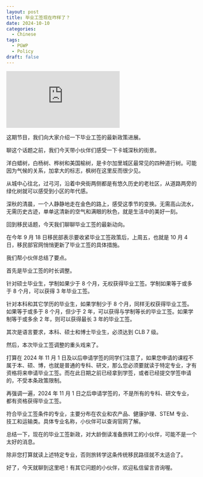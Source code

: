 ```yaml
---
layout: post
title: 毕业工签现在咋样了？
date: 2024-10-10
categories:
  - Chinese
tags:
  - PGWP
  - Policy
draft: false
---
```


<div class="videoWrapper">
<iframe src="https://www.youtube.com/embed/x-Lbk6c4lt8?t=3" title="YouTube video player" frameborder="0" allow="accelerometer; autoplay; clipboard-write; encrypted-media; gyroscope; picture-in-picture" allowfullscreen></iframe>
</div>
<div style="display: flex; align-items: flex-start; justify-content: center; font-size: 14px; color: #777;"></div>

这期节目，我们向大家介绍一下毕业工签的最新政策进展。

<!-- more -->

聊这个话题之前，我们今天带小伙伴们感受一下卡城深秋的街景。

洋白蜡树，白杨树、桦树和美国榆树，是卡尔加里城区最常见的四种道行树。可能因为气候的关系，加拿大的标志，枫树在这里反而很少见。

从城中心往北，过弓河，沿着中央街两侧都是有悠久历史的老社区，从道路两旁的绿化树就可以感受到小区的年代感。

深秋的清晨，一个人静静地走在金色的路上，感受这季节的变换。无需高山流水，无需历史古迹，单单这清新的空气和满眼的秋色，就是生活中的美好一刻。

回到移民话题，今天我们聊聊毕业工签的最新动向。

在今年 9 月 18 日移民部表示要收紧毕业工签政策后，上周五，也就是 10 月 4 日，移民部官网悄悄更新了毕业工签的具体措施。

我们帮小伙伴总结了要点。

首先是毕业工签的时长调整。

针对硕士毕业生，学制如果少于 8 个月，无权获得毕业工签。学制如果等于或多于 8 个月，可以获得 3 年毕业工签。

针对本科和其它学历的毕业生，如果学制少于 8 个月，同样无权获得毕业工签。如果等于或多于 8 个月，但少于 2 年，可以获得与学制等长的毕业工签。如果学制等于或多余 2 年，则可以获得最长 3 年的毕业工签。

其次是语言要求，本科、硕士和博士毕业生，必须达到 CLB 7 级。

然后，本次毕业工签调整的重头戏来了。

打算在 2024 年 11 月 1 日及以后申请学签的同学们注意了，如果您申请的课程不属于本、硕、博，也就是普通的专科、研文，那么您必须要就读于特定专业，才有资格将来申请毕业工签。而在此日期之前已经拿到学签，或者已经提交学签申请的，不受本条政策限制。

再强调一遍，2024 年 11 月 1 日之后申请学签的，不是所有的专科、研文专业，都有资格获得毕业工签。

符合毕业工签条件的专业，主要分布在农业和农产品、健康护理、STEM 专业、技工和运输类。具体专业名称，小伙伴可以查询官网了解。

<!-- https://www.canada.ca/en/immigration-refugees-citizenship/services/study-canada/work/after-graduation/eligibility/study-requirements.html#field-of-study -->

总结一下，现在的毕业工签新政，对大龄倒读准备旅转工的小伙伴，可能不是一个太好的消息。

除非您打算就读上述特定专业，否则旅转学这条传统移民路径就不太适合了。

好了，今天就聊到这里吧！有其它问题的小伙伴，欢迎私信留言咨询喔。
